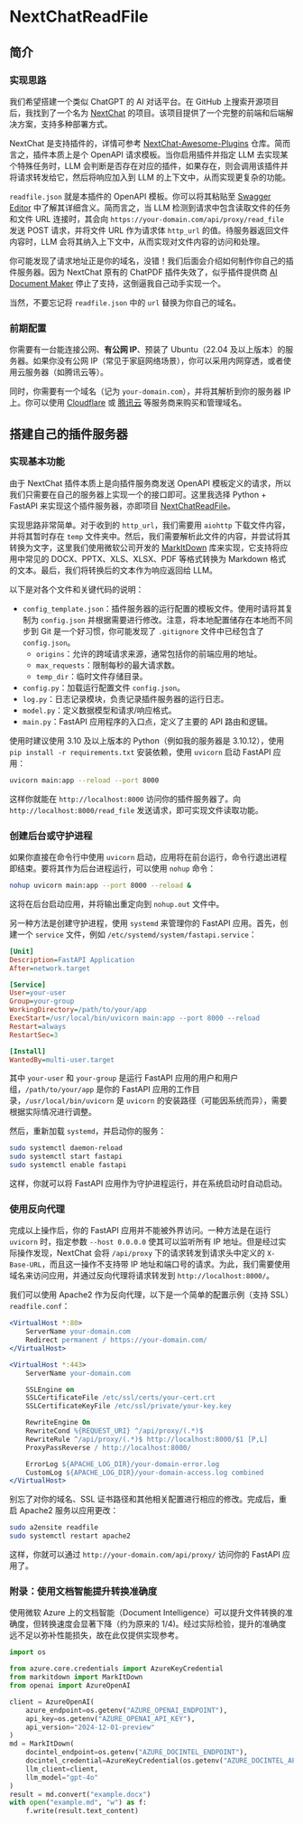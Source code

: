 # NextChatReadFile

## 简介

### 实现思路

我们希望搭建一个类似 ChatGPT 的 AI 对话平台。在 GitHub 上搜索开源项目后，我找到了一个名为 [NextChat](https://github.com/ChatGPTNextWeb/NextChat) 的项目。该项目提供了一个完整的前端和后端解决方案，支持多种部署方式。

NextChat 是支持插件的，详情可参考 [NextChat-Awesome-Plugins](https://github.com/ChatGPTNextWeb/NextChat-Awesome-Plugins) 仓库。简而言之，插件本质上是个 OpenAPI 请求模板。当你启用插件并指定 LLM 去实现某个特殊任务时，LLM 会判断是否存在对应的插件，如果存在，则会调用该插件并将请求转发给它，然后将响应加入到 LLM 的上下文中，从而实现更复杂的功能。

`readfile.json` 就是本插件的 OpenAPI 模板。你可以将其粘贴至 [Swagger Editor](https://editor.swagger.io/) 中了解其详细含义。简而言之，当 LLM 检测到请求中包含读取文件的任务和文件 URL 连接时，其会向 `https://your-domain.com/api/proxy/read_file` 发送 POST 请求，并将文件 URL 作为请求体 `http_url` 的值。待服务器返回文件内容时，LLM 会将其纳入上下文中，从而实现对文件内容的访问和处理。

你可能发现了请求地址正是你的域名，没错！我们后面会介绍如何制作你自己的插件服务器。因为 NextChat 原有的 ChatPDF 插件失效了，似乎插件提供商 [AI Document Maker](https://gpt.chatpdf.aidocmaker.com/) 停止了支持，这倒逼我自己动手实现一个。

当然，不要忘记将 `readfile.json` 中的 `url` 替换为你自己的域名。

### 前期配置

你需要有一台能连接公网、**有公网 IP**、预装了 Ubuntu（22.04 及以上版本）的服务器。如果你没有公网 IP（常见于家庭网络场景），你可以采用内网穿透，或者使用云服务器（如腾讯云等）。

同时，你需要有一个域名（记为 `your-domain.com`），并将其解析到你的服务器 IP 上。你可以使用 [Cloudflare](https://www.cloudflare.com/) 或 [腾讯云](https://cloud.tencent.com/) 等服务商来购买和管理域名。

## 搭建自己的插件服务器

### 实现基本功能

由于 NextChat 插件本质上是向插件服务商发送 OpenAPI 模板定义的请求，所以我们只需要在自己的服务器上实现一个的接口即可。这里我选择 Python + FastAPI 来实现这个插件服务器，亦即项目 [NextChatReadFile](https://github.com/Na2CuCl4/NextChatReadFile)。

实现思路非常简单。对于收到的 `http_url`，我们需要用 `aiohttp` 下载文件内容，并将其暂时存在 `temp` 文件夹中。然后，我们需要解析此文件的内容，并尝试将其转换为文字，这里我们使用微软公司开发的 [MarkItDown](https://github.com/microsoft/markitdown) 库来实现，它支持将应用中常见的 DOCX、PPTX、XLS、XLSX、PDF 等格式转换为 Markdown 格式的文本。最后，我们将转换后的文本作为响应返回给 LLM。

以下是对各个文件和关键代码的说明：

- `config_template.json`：插件服务器的运行配置的模板文件。使用时请将其复制为 `config.json` 并根据需要进行修改。注意，将本地配置储存在本地而不同步到 Git 是一个好习惯，你可能发现了 `.gitignore` 文件中已经包含了 `config.json`。
  - `origins`：允许的跨域请求来源，通常包括你的前端应用的地址。
  - `max_requests`：限制每秒的最大请求数。
  - `temp_dir`：临时文件存储目录。
- `config.py`：加载运行配置文件 `config.json`。
- `log.py`：日志记录模块，负责记录插件服务器的运行日志。
- `model.py`：定义数据模型和请求/响应格式。
- `main.py`：FastAPI 应用程序的入口点，定义了主要的 API 路由和逻辑。

使用时建议使用 3.10 及以上版本的 Python（例如我的服务器是 3.10.12），使用 `pip install -r requirements.txt` 安装依赖，使用 `uvicorn` 启动 FastAPI 应用：

```bash
uvicorn main:app --reload --port 8000
```

这样你就能在 `http://localhost:8000` 访问你的插件服务器了。向 `http://localhost:8000/read_file` 发送请求，即可实现文件读取功能。

### 创建后台或守护进程

如果你直接在命令行中使用 `uvicorn` 启动，应用将在前台运行，命令行退出进程即结束。要将其作为后台进程运行，可以使用 `nohup` 命令：

```bash
nohup uvicorn main:app --port 8000 --reload &
```

这将在后台启动应用，并将输出重定向到 `nohup.out` 文件中。

另一种方法是创建守护进程，使用 `systemd` 来管理你的 FastAPI 应用。首先，创建一个 `service` 文件，例如 `/etc/systemd/system/fastapi.service`：

```ini
[Unit]
Description=FastAPI Application
After=network.target

[Service]
User=your-user
Group=your-group
WorkingDirectory=/path/to/your/app
ExecStart=/usr/local/bin/uvicorn main:app --port 8000 --reload
Restart=always
RestartSec=3

[Install]
WantedBy=multi-user.target
```

其中 `your-user` 和 `your-group` 是运行 FastAPI 应用的用户和用户组，`/path/to/your/app` 是你的 FastAPI 应用的工作目录，`/usr/local/bin/uvicorn` 是 `uvicorn` 的安装路径（可能因系统而异），需要根据实际情况进行调整。

然后，重新加载 `systemd`，并启动你的服务：

```bash
sudo systemctl daemon-reload
sudo systemctl start fastapi
sudo systemctl enable fastapi
```

这样，你就可以将 FastAPI 应用作为守护进程运行，并在系统启动时自动启动。

### 使用反向代理

完成以上操作后，你的 FastAPI 应用并不能被外界访问。一种方法是在运行 `uvicorn` 时，指定参数 `--host 0.0.0.0` 使其可以监听所有 IP 地址。但是经过实际操作发现，NextChat 会将 `/api/proxy` 下的请求转发到请求头中定义的 `X-Base-URL`，而且这一操作不支持带 IP 地址和端口号的请求。为此，我们需要使用域名来访问应用，并通过反向代理将请求转发到 `http://localhost:8000/`。

我们可以使用 Apache2 作为反向代理，以下是一个简单的配置示例（支持 SSL）`readfile.conf`：

```apache
<VirtualHost *:80>
    ServerName your-domain.com
    Redirect permanent / https://your-domain.com/
</VirtualHost>

<VirtualHost *:443>
    ServerName your-domain.com

    SSLEngine on
    SSLCertificateFile /etc/ssl/certs/your-cert.crt
    SSLCertificateKeyFile /etc/ssl/private/your-key.key

    RewriteEngine On
    RewriteCond %{REQUEST_URI} ^/api/proxy/(.*)$
    RewriteRule ^/api/proxy/(.*)$ http://localhost:8000/$1 [P,L]
    ProxyPassReverse / http://localhost:8000/

    ErrorLog ${APACHE_LOG_DIR}/your-domain-error.log
    CustomLog ${APACHE_LOG_DIR}/your-domain-access.log combined
</VirtualHost>
```

别忘了对你的域名、SSL 证书路径和其他相关配置进行相应的修改。完成后，重启 Apache2 服务以应用更改：

```bash
sudo a2ensite readfile
sudo systemctl restart apache2
```

这样，你就可以通过 `http://your-domain.com/api/proxy/` 访问你的 FastAPI 应用了。

### 附录：使用文档智能提升转换准确度

使用微软 Azure 上的文档智能（Document Intelligence）可以提升文件转换的准确度，但转换速度会显著下降（约为原来的 1/4)。经过实际检验，提升的准确度远不足以弥补性能损失，故在此仅提供实现参考。

```py
import os

from azure.core.credentials import AzureKeyCredential
from markitdown import MarkItDown
from openai import AzureOpenAI

client = AzureOpenAI(
    azure_endpoint=os.getenv("AZURE_OPENAI_ENDPOINT"),
    api_key=os.getenv("AZURE_OPENAI_API_KEY"),
    api_version="2024-12-01-preview"
)
md = MarkItDown(
    docintel_endpoint=os.getenv("AZURE_DOCINTEL_ENDPOINT"),
    docintel_credential=AzureKeyCredential(os.getenv("AZURE_DOCINTEL_API_KEY")),
    llm_client=client,
    llm_model="gpt-4o"
)
result = md.convert("example.docx")
with open("example.md", "w") as f:
    f.write(result.text_content)
```
